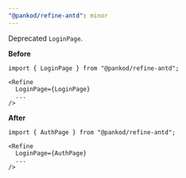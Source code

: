 ```yaml
---
"@pankod/refine-antd": minor
---
```


Deprecated `LoginPage`.


**Before**

```tsx
import { LoginPage } from "@pankod/refine-antd";

<Refine
  LoginPage={LoginPage}
  ...
/>
```

**After**

```tsx
import { AuthPage } from "@pankod/refine-antd";

<Refine
  LoginPage={AuthPage}
  ...
/>
```

